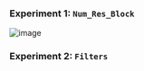 ### Experiment 1: `Num_Res_Block`
![image](https://github.com/user-attachments/assets/4179811e-5e7f-4765-8032-7e16b0269619)


### Experiment 2: `Filters`
